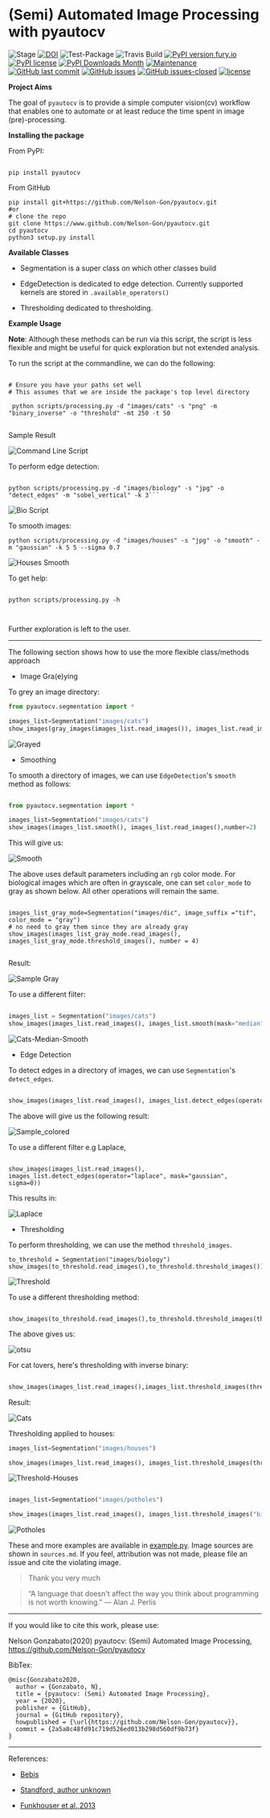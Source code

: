 # (Semi) Automated Image Processing with pyautocv

![Stage](https://www.repostatus.org/badges/latest/wip.svg) [![DOI](https://zenodo.org/badge/DOI/10.5281/zenodo.3766956.svg)](https://doi.org/10.5281/zenodo.3766956)
![Test-Package](https://github.com/Nelson-Gon/pyautocv/workflows/Test-Package/badge.svg)
![Travis Build](https://travis-ci.com/Nelson-Gon/pyautocv.svg?branch=master)
[![PyPI version fury.io](https://badge.fury.io/py/pyautocv.svg)](https://pypi.python.org/pypi/pyautocv/)
[![PyPI license](https://img.shields.io/pypi/l/pyautocv.svg)](https://pypi.python.org/pypi/pyautocv/)
[![PyPI Downloads Month](https://img.shields.io/pypi/dm/pyautocv.svg)](https://pypi.python.org/pypi/pyautocv/)
[![Maintenance](https://img.shields.io/badge/Maintained%3F-yes-green.svg)](https://GitHub.com/Nelson-Gon/pyautocv/graphs/commit-activity)
[![GitHub last commit](https://img.shields.io/github/last-commit/Nelson-Gon/pyautocv.svg)](https://github.com/Nelson-Gon/pyautocv/commits/master)
[![GitHub issues](https://img.shields.io/github/issues/Nelson-Gon/pyautocv.svg)](https://GitHub.com/Nelson-Gon/pyautocv/issues/)
[![GitHub issues-closed](https://img.shields.io/github/issues-closed/Nelson-Gon/pyautocv.svg)](https://GitHub.com/Nelson-Gon/pyautocv/issues?q=is%3Aissue+is%3Aclosed)
[![license](https://img.shields.io/badge/license-MIT-blue.svg)](https://github.com/Nelson-Gon/pyautocv/blob/master/LICENSE)

**Project Aims**

The goal of `pyautocv` is to provide a simple computer vision(cv) workflow that enables one to automate 
or at least reduce the time spent in image (pre)-processing. 

**Installing the package**

From PyPI:

```

pip install pyautocv

```
From GitHub

```
pip install git+https://github.com/Nelson-Gon/pyautocv.git
#or
# clone the repo
git clone https://www.github.com/Nelson-Gon/pyautocv.git
cd pyautocv
python3 setup.py install

```

**Available Classes**

* Segmentation is a super class on which other classes build

* EdgeDetection is dedicated to edge detection. Currently supported kernels are stored in `.available_operators()`

* Thresholding dedicated to thresholding.



**Example Usage**

**Note**: Although these methods can be run via this script, the script is less flexible and might be useful for quick
exploration but not extended analysis. 


To run the script at the  commandline, we can do the following:

```

# Ensure you have your paths set well
# This assumes that we are inside the package's top level directory

 python scripts/processing.py -d "images/cats" -s "png" -m "binary_inverse" -o "threshold" -mt 250 -t 50


```

Sample Result

![Command Line Script](sample_results/sample_script.png)


To perform edge detection:

```

python scripts/processing.py -d "images/biology" -s "jpg" -o "detect_edges" -m "sobel_vertical" -k 3```

```

![Bio Script](sample_results/bioscript.png)


To smooth images:

```
python scripts/processing.py -d "images/houses" -s "jpg" -o "smooth" -m "gaussian" -k 5 5 --sigma 0.7

```

![Houses Smooth](sample_results/houses_smooth.png)

To get help:

```

python scripts/processing.py -h 



```

Further exploration is left to the user.

---

The following section shows how to use the more flexible class/methods approach

* Image Gra(e)ying

To grey an image directory:

```python
from pyautocv.segmentation import *

images_list=Segmentation("images/cats")
show_images(gray_images(images_list.read_images()), images_list.read_images(), number=2)

```
![Grayed](sample_results/cats_gray.png)

* Smoothing

To smooth a directory of images, we can use `EdgeDetection`'s `smooth` method as
follows:

```python

from pyautocv.segmentation import *

images_list=Segmentation("images/cats")
show_images(images_list.smooth(), images_list.read_images(),number=2)

```

This will give us:

![Smooth](sample_results/cats_smooth.png)

The above uses default parameters including an `rgb` color mode. For biological images which are often in 
grayscale, one can set `color_mode` to gray as shown below. All other operations will remain the same.

```

images_list_gray_mode=Segmentation("images/dic", image_suffix ="tif", color_mode = "gray")
# no need to gray them since they are already gray 
show_images(images_list_gray_mode.read_images(), images_list_gray_mode.threshold_images(), number = 4)


```

Result:

![Sample Gray](sample_results/gray_mode.png)


To use a different filter:

```python

images_list = Segmentation("images/cats")
show_images(images_list.read_images(), images_list.smooth(mask="median", kernel_shape=(7, 7)))

```

![Cats-Median-Smooth](./sample_results/cat_median_smooth.png)


* Edge Detection 

To detect edges in a directory of images, we can use `Segmentation`'s `detect_edges`. 

```python 

show_images(images_list.read_images(), images_list.detect_edges(operator="roberts", mask="gaussian", sigma=0.8))

```

The above will give us the following result:


![Sample_colored](./sample_results/cats_gauss_edge.png)


To use a different filter e.g Laplace,

```

show_images(images_list.read_images(), images_list.detect_edges(operator="laplace", mask="gaussian", sigma=0))

```

This results in:

![Laplace](./sample_results/cats_laplace_gaussian.png)



* Thresholding

To perform thresholding, we can use the method `threshold_images`.



```
to_threshold = Segmentation("images/biology")
show_images(to_threshold.read_images(),to_threshold.threshold_images())

```

![Threshold](./sample_results/bio_thresh.png)

To use a different thresholding method:

```

show_images(to_threshold.read_images(),to_threshold.threshold_images(threshold_method="otsu"))

```

The above gives us:

![otsu](./sample_results/bio_thresh_otsu.png)

For cat lovers, here's thresholding with inverse binary:

```python

show_images(images_list.read_images(),images_list.threshold_images(threshold_method="binary_inverse"))

```

Result:

![Cats](./sample_results/cats_bin_inverse.png)



Thresholding applied to houses:

```python
images_list=Segmentation("images/houses")

show_images(images_list.read_images(), images_list.threshold_images(threshold_method="thresh_to_zero"))


```

![Threshold-Houses](./sample_results/houses_thresh.png)

```python

images_list=Segmentation("images/potholes")

show_images(images_list.read_images(), images_list.threshold_images("binary"))

```

![Potholes](./sample_results/potholes.png)


These and more examples are available in [example.py](./examples/example.py). Image sources are
shown in `sources.md`. If you feel, attribution was not made, please file an issue
and cite the violating image.

> Thank you very much

> “A language that doesn't affect the way you think about programming is not worth knowing.”
― Alan J. Perlis

---

If you would like to cite this work, please use:

Nelson Gonzabato(2020) pyautocv: (Semi) Automated Image Processing, https://github.com/Nelson-Gon/pyautocv

BibTex:

```
@misc{Gonzabato2020,
  author = {Gonzabato, N},
  title = {pyautocv: (Semi) Automated Image Processing},
  year = {2020},
  publisher = {GitHub},
  journal = {GitHub repository},
  howpublished = {\url{https://github.com/Nelson-Gon/pyautocv}},
  commit = {2a5a8c48fd91c719d526ed013b298d560df9b73f}
} 
```
---

References:

* [Bebis](https://www.cse.unr.edu/~bebis/CS791E/Notes/EdgeDetection.pdf)

* [Standford, author unknown](https://ai.stanford.edu/~syyeung/cvweb/tutorial3.html)

* [Funkhouser et al.,2013](https://www.cs.princeton.edu/courses/archive/fall13/cos429/lectures/05-segmentation1)
